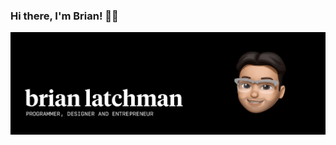 ### Hi there, I'm Brian! 👋🏽

<img src="https://github.com/latxh/latxh/blob/master/memoji_latch.gif">

